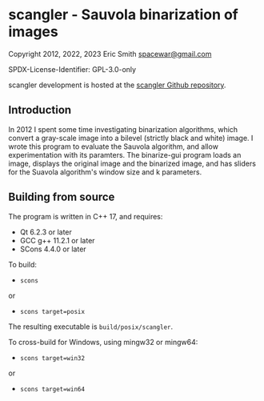 # scangler - Sauvola binarization of images

Copyright 2012, 2022, 2023 Eric Smith <spacewar@gmail.com>

SPDX-License-Identifier: GPL-3.0-only

scangler development is hosted at the
[scangler Github repository](https://github.com/brouhaha/scangler/).

## Introduction

In 2012 I spent some time investigating binarization algorithms, which
convert a gray-scale image into a bilevel (strictly black and white)
image. I wrote this program to evaluate the Sauvola algorithm, and allow
experimentation with its paramters. The binarize-gui program loads an image,
displays the original image and the binarized image, and has sliders for the
Suavola algorithm's window size and k parameters.

## Building from source

The program is written in C++ 17, and requires:

- Qt 6.2.3 or later
- GCC g++ 11.2.1 or later
- SCons 4.4.0 or later

To build:

- `scons`

or

- `scons target=posix`

The resulting executable is `build/posix/scangler`.

To cross-build for Windows, using mingw32 or mingw64:

- `scons target=win32`

or

- `scons target=win64`
